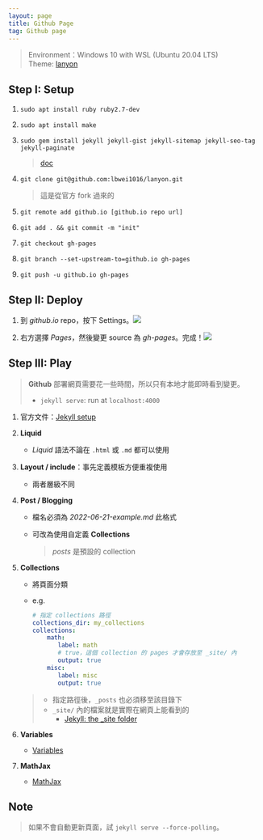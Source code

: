 ```yaml
---
layout: page
title: Github Page
tag: Github page
---
```


> Environment：Windows 10 with WSL (Ubuntu 20.04 LTS)<br>
> Theme: [lanyon](https://github.com/poole/lanyon) 

## Step I: Setup

1. `sudo apt install ruby ruby2.7-dev`

2. `sudo apt install make`

3. `sudo gem install jekyll jekyll-gist jekyll-sitemap jekyll-seo-tag jekyll-paginate`
   > [doc](https://github.com/poole/poole#usage)

4. `git clone git@github.com:lbwei1016/lanyon.git` 

   > 這是從官方 fork 過來的

5. `git remote add github.io [github.io repo url]` 

6. `git add . && git commit -m "init"` 

7. `git checkout gh-pages` 

8. `git branch --set-upstream-to=github.io gh-pages` 

9.  `git push -u github.io gh-pages` 

## Step II: Deploy

1. 到 *github.io* repo，按下 Settings。![](../img/github.io.setting.png)

2. 右方選擇 *Pages*，然後變更 source 為 *gh-pages*。完成！![](../img/github.io.page.png)

## Step III: Play

> **Github** 部署網頁需要花一些時間，所以只有本地才能即時看到變更。
>
> * `jekyll serve`: run at `localhost:4000` 

1. 官方文件：[Jekyll setup](https://jekyllrb.com/docs/step-by-step/01-setup/) 

2. **Liquid** 

   * *Liquid* 語法不論在 `.html` 或 `.md` 都可以使用

3. **Layout / include**：事先定義模板方便重複使用

   * 兩者層級不同

4. **Post / Blogging**

   * 檔名必須為 *2022-06-21-example.md* 此格式

   * 可改為使用自定義 **Collections** 

     > *posts* 是預設的 collection

5. **Collections** 

   * 將頁面分類

   * e.g. 

     ```yaml
     # 指定 collections 路徑
     collections_dir: my_collections 
     collections:
         math:
            label: math
            # true，這個 collection 的 pages 才會存放至 _site/ 內
            output: true
         misc:
            label: misc
            output: true
     ```
   > * 指定路徑後，`_posts` 也必須移至該目錄下
   > * `_site/` 內的檔案就是實際在網頁上能看到的
   >   * [Jekyll: the _site folder](https://www.youtube.com/watch?v=C6H2U_ZA99o ) 

6. **Variables**

   * [Variables](https://jekyllrb.com/docs/variables/)

7. **MathJax**

   * [MathJax](https://alanduan.me/random/mathjax/)

## Note

> 如果不會自動更新頁面，試 `jekyll serve --force-polling`。
